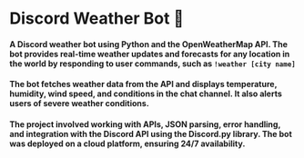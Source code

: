 # Discord Weather Bot 🤖
#### A Discord weather bot using Python and the OpenWeatherMap API. The bot provides real-time weather updates and forecasts for any location in the world by responding to user commands, such as ```!weather [city name]```
#### The bot fetches weather data from the API and displays temperature, humidity, wind speed, and conditions in the chat channel. It also alerts users of severe weather conditions.
#### The project involved working with APIs, JSON parsing, error handling, and integration with the Discord API using the Discord.py library. The bot was deployed on a cloud platform, ensuring 24/7 availability. 
